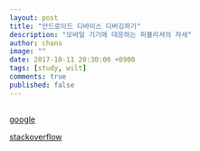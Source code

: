 ```yaml
---
layout: post
title: "안드로이드 디바이스 디버깅하기"
description: "모바일 기기에 대응하는 퍼블리셔의 자세"
author: chans
image: ""
date: 2017-10-11 20:30:00 +0900
tags: [study, wilt]
comments: true
published: false
---
```


## 
[google](https://developers.google.com/web/tools/chrome-devtools/remote-debugging/)

[stackoverflow](https://stackoverflow.com/questions/11262236/ios-remote-debugging/22047495#22047495)






